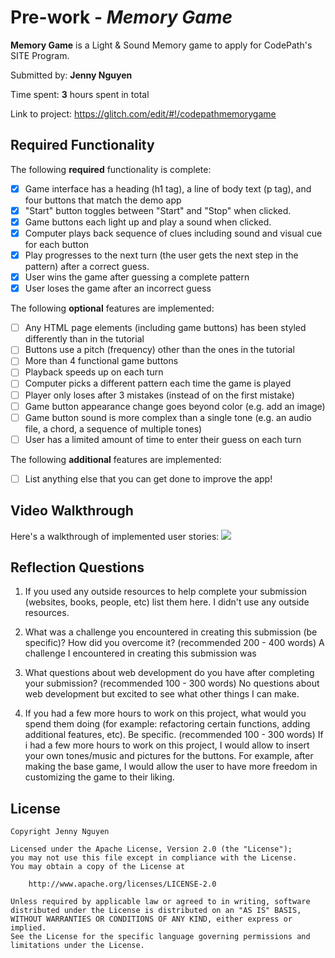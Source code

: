 # Pre-work - *Memory Game*

**Memory Game** is a Light & Sound Memory game to apply for CodePath's SITE Program. 

Submitted by: **Jenny Nguyen**

Time spent: **3** hours spent in total

Link to project: https://glitch.com/edit/#!/codepathmemorygame

## Required Functionality

The following **required** functionality is complete:

* [x] Game interface has a heading (h1 tag), a line of body text (p tag), and four buttons that match the demo app
* [x] "Start" button toggles between "Start" and "Stop" when clicked. 
* [x] Game buttons each light up and play a sound when clicked. 
* [x] Computer plays back sequence of clues including sound and visual cue for each button
* [x] Play progresses to the next turn (the user gets the next step in the pattern) after a correct guess. 
* [x] User wins the game after guessing a complete pattern
* [x] User loses the game after an incorrect guess

The following **optional** features are implemented:

* [ ] Any HTML page elements (including game buttons) has been styled differently than in the tutorial
* [ ] Buttons use a pitch (frequency) other than the ones in the tutorial
* [ ] More than 4 functional game buttons
* [ ] Playback speeds up on each turn
* [ ] Computer picks a different pattern each time the game is played
* [ ] Player only loses after 3 mistakes (instead of on the first mistake)
* [ ] Game button appearance change goes beyond color (e.g. add an image)
* [ ] Game button sound is more complex than a single tone (e.g. an audio file, a chord, a sequence of multiple tones)
* [ ] User has a limited amount of time to enter their guess on each turn

The following **additional** features are implemented:

- [ ] List anything else that you can get done to improve the app!

## Video Walkthrough

Here's a walkthrough of implemented user stories:
![](http://g.recordit.co/h7VmK71lDB.gif)


## Reflection Questions
1. If you used any outside resources to help complete your submission (websites, books, people, etc) list them here. 
I didn't use any outside resources.

2. What was a challenge you encountered in creating this submission (be specific)? How did you overcome it? (recommended 200 - 400 words) 
A challenge I encountered in creating this submission was 

3. What questions about web development do you have after completing your submission? (recommended 100 - 300 words) 
No questions about web development but excited to see what other things I can make.

4. If you had a few more hours to work on this project, what would you spend them doing (for example: refactoring certain functions, adding additional features, etc). Be specific. (recommended 100 - 300 words) 
If i had a few more hours to work on this project, I would allow to insert your own tones/music and pictures for the buttons. For example, after making the base game, I would allow the user to have more freedom
in customizing the game to their liking.



## License

    Copyright Jenny Nguyen

    Licensed under the Apache License, Version 2.0 (the "License");
    you may not use this file except in compliance with the License.
    You may obtain a copy of the License at

        http://www.apache.org/licenses/LICENSE-2.0

    Unless required by applicable law or agreed to in writing, software
    distributed under the License is distributed on an "AS IS" BASIS,
    WITHOUT WARRANTIES OR CONDITIONS OF ANY KIND, either express or implied.
    See the License for the specific language governing permissions and
    limitations under the License.